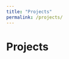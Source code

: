 ```yaml
---
title: "Projects"
permalink: /projects/
---
```


# Projects

<!-- List your research or other projects here --> 